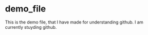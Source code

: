 # demo_file
This is the demo file, that I have made for understanding github.
I am currently stuyding github. 
